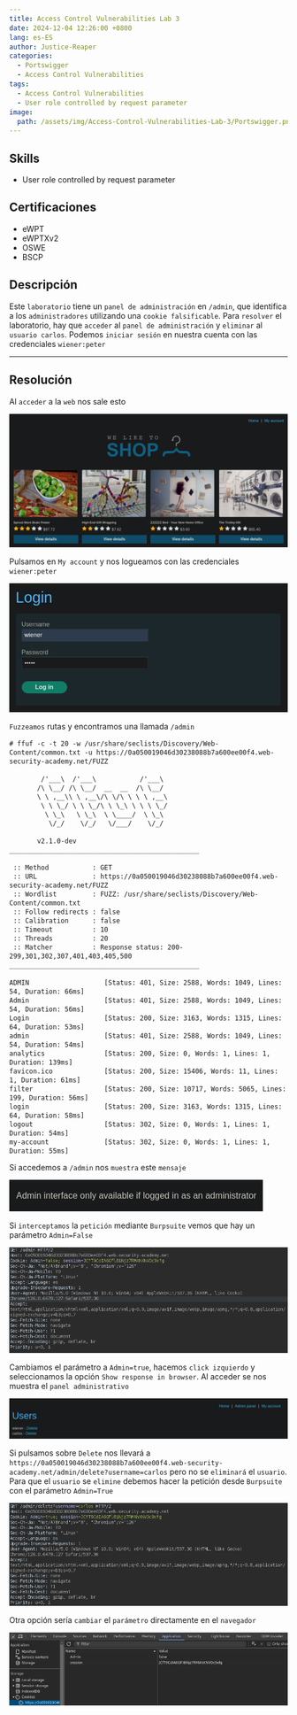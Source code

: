 ```yaml
---
title: Access Control Vulnerabilities Lab 3
date: 2024-12-04 12:26:00 +0800
lang: es-ES
author: Justice-Reaper
categories:
  - Portswigger
  - Access Control Vulnerabilities
tags:
  - Access Control Vulnerabilities
  - User role controlled by request parameter
image:
  path: /assets/img/Access-Control-Vulnerabilities-Lab-3/Portswigger.png
---
```


## Skills

- User role controlled by request parameter

## Certificaciones

- eWPT
- eWPTXv2
- OSWE
- BSCP
  
## Descripción

Este `laboratorio` tiene un `panel de administración` en `/admin`, que identifica a los `administradores` utilizando una `cookie falsificable`. Para `resolver` el laboratorio, hay que `acceder` al `panel de administración` y `eliminar` al `usuario carlos`. Podemos `iniciar sesión` en nuestra cuenta con las credenciales `wiener:peter`

---
## Resolución

Al `acceder` a la `web` nos sale esto

![](/assets/img/Access-Control-Vulnerabilities-Lab-3/image_1.png)

Pulsamos en `My account` y nos logueamos con las credenciales `wiener:peter`

![](/assets/img/Access-Control-Vulnerabilities-Lab-3/image_2.png)

`Fuzzeamos` rutas y encontramos una llamada `/admin`

```
# ffuf -c -t 20 -w /usr/share/seclists/Discovery/Web-Content/common.txt -u https://0a050019046d30238088b7a600ee00f4.web-security-academy.net/FUZZ  

        /'___\  /'___\           /'___\       
       /\ \__/ /\ \__/  __  __  /\ \__/       
       \ \ ,__\\ \ ,__\/\ \/\ \ \ \ ,__\      
        \ \ \_/ \ \ \_/\ \ \_\ \ \ \ \_/      
         \ \_\   \ \_\  \ \____/  \ \_\       
          \/_/    \/_/   \/___/    \/_/       

       v2.1.0-dev
________________________________________________

 :: Method           : GET
 :: URL              : https://0a050019046d30238088b7a600ee00f4.web-security-academy.net/FUZZ
 :: Wordlist         : FUZZ: /usr/share/seclists/Discovery/Web-Content/common.txt
 :: Follow redirects : false
 :: Calibration      : false
 :: Timeout          : 10
 :: Threads          : 20
 :: Matcher          : Response status: 200-299,301,302,307,401,403,405,500
________________________________________________

ADMIN                   [Status: 401, Size: 2588, Words: 1049, Lines: 54, Duration: 66ms]
Admin                   [Status: 401, Size: 2588, Words: 1049, Lines: 54, Duration: 56ms]
Login                   [Status: 200, Size: 3163, Words: 1315, Lines: 64, Duration: 53ms]
admin                   [Status: 401, Size: 2588, Words: 1049, Lines: 54, Duration: 54ms]
analytics               [Status: 200, Size: 0, Words: 1, Lines: 1, Duration: 139ms]
favicon.ico             [Status: 200, Size: 15406, Words: 11, Lines: 1, Duration: 61ms]
filter                  [Status: 200, Size: 10717, Words: 5065, Lines: 199, Duration: 56ms]
login                   [Status: 200, Size: 3163, Words: 1315, Lines: 64, Duration: 58ms]
logout                  [Status: 302, Size: 0, Words: 1, Lines: 1, Duration: 54ms]
my-account              [Status: 302, Size: 0, Words: 1, Lines: 1, Duration: 55ms]
```

Si accedemos a `/admin` nos `muestra` este `mensaje`

![](/assets/img/Access-Control-Vulnerabilities-Lab-3/image_3.png)

Si `interceptamos` la `petición` mediante `Burpsuite` vemos que hay un parámetro `Admin=False`

![](/assets/img/Access-Control-Vulnerabilities-Lab-3/image_4.png)

Cambiamos el parámetro a `Admin=true`, hacemos `click izquierdo` y seleccionamos la opción `Show response in browser`. Al acceder se nos muestra el `panel administrativo`

![](/assets/img/Access-Control-Vulnerabilities-Lab-3/image_5.png)

Si pulsamos sobre `Delete` nos llevará a `https://0a050019046d30238088b7a600ee00f4.web-security-academy.net/admin/delete?username=carlos` pero no se `eliminará` el `usuario`. Para que el `usuario` se `elimine` debemos hacer la petición desde `Burpsuite` con el parámetro `Admin=True`

![](/assets/img/Access-Control-Vulnerabilities-Lab-3/image_6.png)

Otra opción sería `cambiar` el `parámetro` directamente en el `navegador`

![](/assets/img/Access-Control-Vulnerabilities-Lab-3/image_7.png)
